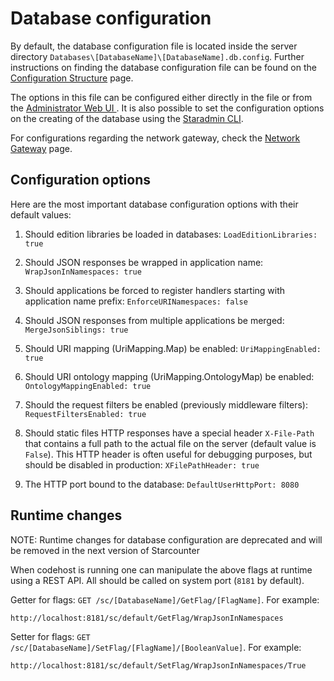 # Database configuration

By default, the database configuration file is located inside the server directory `Databases\[DatabaseName]\[DatabaseName].db.config`. Further instructions on finding the database configuration file can be found on the [Configuration Structure](/guides/working-with-starcounter/configuration-structure/) page.

The options in this file can be configured either directly in the file or from the [Administrator Web UI ](/guides/working-with-starcounter/administrator-web-ui/). It is also possible to set the configuration options on the creating of the database using the [Staradmin CLI](/guides/working-with-starcounter/staradmin-cli/).

For configurations regarding the network gateway, check the [Network Gateway](/guides/network/network-gateway/) page.

## Configuration options

Here are the most important database configuration options with their default values:

1. Should edition libraries be loaded in databases:
`LoadEditionLibraries: true`

2. Should JSON responses be wrapped in application name:
`WrapJsonInNamespaces: true`

3. Should applications be forced to register handlers starting with application name prefix:
`EnforceURINamespaces: false`

4. Should JSON responses from multiple applications be merged:
`MergeJsonSiblings: true`

5. Should URI mapping (UriMapping.Map) be enabled:
`UriMappingEnabled: true`

6. Should URI ontology mapping (UriMapping.OntologyMap) be enabled:
`OntologyMappingEnabled: true`

7. Should the request filters be enabled (previously middleware filters):
`RequestFiltersEnabled: true`

8. Should static files HTTP responses have a special header `X-File-Path` that contains a full path to the actual file on the server (default value is `False`). This HTTP header is often useful for debugging purposes, but should be disabled in production:
`XFilePathHeader: true`

9. The HTTP port bound to the database: `DefaultUserHttpPort: 8080`

## Runtime changes

<aside class="notice">
NOTE: Runtime changes for database configuration are deprecated and will be removed in the next version of Starcounter
</aside>

When codehost is running one can manipulate the above flags at runtime using a REST API. All should be called on system port (`8181` by default).

Getter for flags: `GET /sc/[DatabaseName]/GetFlag/[FlagName]`. For example:

```
http://localhost:8181/sc/default/GetFlag/WrapJsonInNamespaces
```

Setter for flags: `GET /sc/[DatabaseName]/SetFlag/[FlagName]/[BooleanValue]`. For example:

```
http://localhost:8181/sc/default/SetFlag/WrapJsonInNamespaces/True
```
